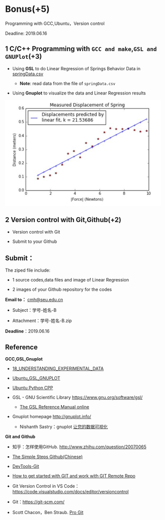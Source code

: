 # Bonus(+5) 

Programming with GCC,Ubuntu，Version control

Deadline: 2019.06.16
 
## 1 C/C++ Programming with `GCC and make`,`GSL and GNUPlot`(+3) 

* Using **GSL** to do Linear Regression of Springs Behavior Data in [springData.csv](springData.csv)

  * **Note**: read data from the file of `springData.csv`

* Using **Gnuplot** to visualize the  data and Linear Regression results 

![Linear Regression of Springs Behavior](spring.jpg)

## 2 Version control with Git,Github(+2)
 
* Version control with Git

* Submit to your Github 

## Submit：

The ziped file include:

* 1 source codes,data files and image of Linear Regression 

* 2 images of your Github repository for the codes

**Email to：** cmh@seu.edu.cn

   * Subject：学号-姓名-B
  
   * Attachment：学号-姓名-B.zip

**Deadline**：2019.06.16

## Reference

**GCC,GSL,Gnuplot**

* [18_UNDERSTANDING_EXPERIMENTAL_DATA](http://nbviewer.ipython.org/github/PySEE/home/tree/S2019/notebook/Lecture5-1-18_UNDERSTANDING_EXPERIMENTAL_DATA.ipynb)

* [Ubuntu_GSL_GNUPLOT](http://nbviewer.ipython.org/github/PySEE/home/tree/S2019/notebook/Lecture8-5-Ubuntu_GSL_GNUPLOT.ipynb)

* [Ubuntu Python CPP](https://github.com/PySEE/home/blob/S2019/guide/Ubuntu-Python-CPP(Chinese).md)

* GSL - GNU Scientific Library https://www.gnu.org/software/gsl/

   * [The GSL Reference Manual online]( https://www.gnu.org/software/gsl/doc/html/index.html)

* Gnuplot homepage http://gnuplot.info/

    * Nishanth Sastry：gnuplot [让您的数据可视化]( https://www.ibm.com/developerworks/cn/linux/l-gnuplot/)

**Git and Github**

* 知乎：怎样使用GitHub. http://www.zhihu.com/question/20070065

* [The Simple Steps Github(Chinese)](https://github.com/PySEE/home/blob/S2019/guide/TheSimpleStepsGithub(Chinese).md)

* [DevTools-Git](http://nbviewer.jupyter.org/github/PySEE/home/blob/S2019/notebook/Lecture7-5-DevTools-Git.ipynb)

* [How to get started with GIT and work with GIT Remote Repo]( http://www3.ntu.edu.sg/home/ehchua/programming/howto/Git_HowTo.html)

* Git Version Control in VS Code：https://code.visualstudio.com/docs/editor/versioncontrol

* Git：https://git-scm.com/

* Scott Chacon，Ben Straub. [Pro Git]( https://git-scm.com/book/en/v2/Getting-Started-About-Version-Control)



